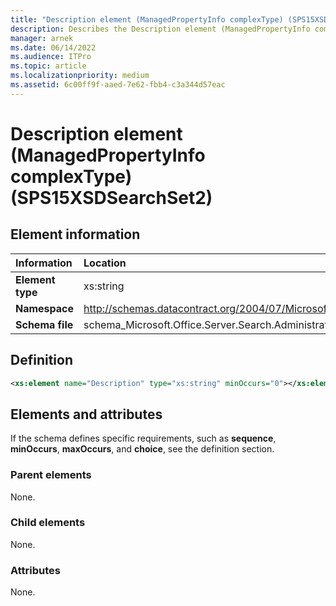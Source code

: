 ```yaml
---
title: "Description element (ManagedPropertyInfo complexType) (SPS15XSDSearchSet2)"
description: Describes the Description element (ManagedPropertyInfo complexType) (SPS15XSDSearchSet2) and provides the element information, a definition, and the elements and attributes.
manager: arnek
ms.date: 06/14/2022
ms.audience: ITPro
ms.topic: article
ms.localizationpriority: medium
ms.assetid: 6c00ff9f-aaed-7e62-fbb4-c3a344d57eac
---
```


# Description element (ManagedPropertyInfo complexType) (SPS15XSDSearchSet2)



## Element information

|Information|Location|
|:-----|:-----|
|**Element type** |xs:string |
|**Namespace** |http://schemas.datacontract.org/2004/07/Microsoft.Office.Server.Search.Administration |
|**Schema file** |schema_Microsoft.Office.Server.Search.Administration.xsd |

## Definition

```XML
<xs:element name="Description" type="xs:string" minOccurs="0"></xs:element>

```

## Elements and attributes

If the schema defines specific requirements, such as **sequence**, **minOccurs**, **maxOccurs**, and **choice**, see the definition section.

### Parent elements

None.

### Child elements

None.

### Attributes

None.
